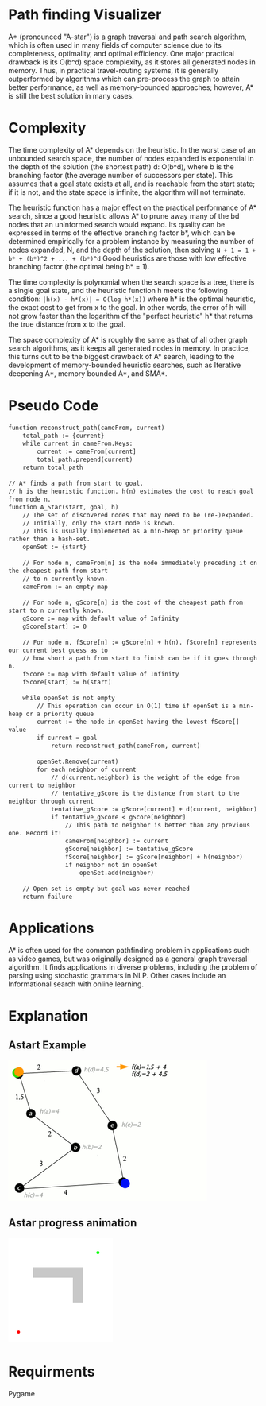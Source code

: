 # Path finding Visualizer
A* (pronounced "A-star") is a graph traversal and path search algorithm, which is often used in many fields of computer science due to its completeness, optimality, and optimal efficiency. One major practical drawback is its O(b^d) space complexity, as it stores all generated nodes in memory. Thus, in practical travel-routing systems, it is generally outperformed by algorithms which can pre-process the graph to attain better performance, as well as memory-bounded approaches; however, A* is still the best solution in many cases.

# Complexity
The time complexity of A* depends on the heuristic. In the worst case of an unbounded search space, the number of nodes expanded is exponential in the depth of the solution (the shortest path) d: O(b^d), where b is the branching factor (the average number of successors per state).
This assumes that a goal state exists at all, and is reachable from the start state; if it is not, and the state space is infinite, the algorithm will not terminate.

The heuristic function has a major effect on the practical performance of A* search, since a good heuristic allows A* to prune away many of the bd nodes that an uninformed search would expand. Its quality can be expressed in terms of the effective branching factor b*, which can be determined empirically for a problem instance by measuring the number of nodes expanded, N, and the depth of the solution,
then solving ```N + 1 = 1 + b* + (b*)^2 + ... + (b*)^d```
Good heuristics are those with low effective branching factor (the optimal being b* = 1).

The time complexity is polynomial when the search space is a tree, there is a single goal state, and the heuristic function h meets the following condition:
```|h(x) - h*(x)| = O(log h*(x))```
where h* is the optimal heuristic, the exact cost to get from x to the goal. In other words, the error of h will not grow faster than the logarithm of the "perfect heuristic" h* that returns the true distance from x to the goal.

The space complexity of A* is roughly the same as that of all other graph search algorithms, as it keeps all generated nodes in memory. In practice, this turns out to be the biggest drawback of A* search, leading to the development of memory-bounded heuristic searches, such as Iterative deepening A*, memory bounded A*, and SMA*.


# Pseudo Code
```pc
function reconstruct_path(cameFrom, current)
    total_path := {current}
    while current in cameFrom.Keys:
        current := cameFrom[current]
        total_path.prepend(current)
    return total_path

// A* finds a path from start to goal.
// h is the heuristic function. h(n) estimates the cost to reach goal from node n.
function A_Star(start, goal, h)
    // The set of discovered nodes that may need to be (re-)expanded.
    // Initially, only the start node is known.
    // This is usually implemented as a min-heap or priority queue rather than a hash-set.
    openSet := {start}

    // For node n, cameFrom[n] is the node immediately preceding it on the cheapest path from start
    // to n currently known.
    cameFrom := an empty map

    // For node n, gScore[n] is the cost of the cheapest path from start to n currently known.
    gScore := map with default value of Infinity
    gScore[start] := 0

    // For node n, fScore[n] := gScore[n] + h(n). fScore[n] represents our current best guess as to
    // how short a path from start to finish can be if it goes through n.
    fScore := map with default value of Infinity
    fScore[start] := h(start)

    while openSet is not empty
        // This operation can occur in O(1) time if openSet is a min-heap or a priority queue
        current := the node in openSet having the lowest fScore[] value
        if current = goal
            return reconstruct_path(cameFrom, current)

        openSet.Remove(current)
        for each neighbor of current
            // d(current,neighbor) is the weight of the edge from current to neighbor
            // tentative_gScore is the distance from start to the neighbor through current
            tentative_gScore := gScore[current] + d(current, neighbor)
            if tentative_gScore < gScore[neighbor]
                // This path to neighbor is better than any previous one. Record it!
                cameFrom[neighbor] := current
                gScore[neighbor] := tentative_gScore
                fScore[neighbor] := gScore[neighbor] + h(neighbor)
                if neighbor not in openSet
                    openSet.add(neighbor)

    // Open set is empty but goal was never reached
    return failure
```

# Applications
A* is often used for the common pathfinding problem in applications such as video games, but was originally designed as a general graph traversal algorithm. It finds applications in diverse problems, including the problem of parsing using stochastic grammars in NLP. Other cases include an Informational search with online learning.

# Explanation
## Astart Example
![Astar example](demo/AstarExampleEn.gif)

## Astar progress animation
![Astar progress animation](demo/Astar_progress_animation.gif)

# Requirments
Pygame